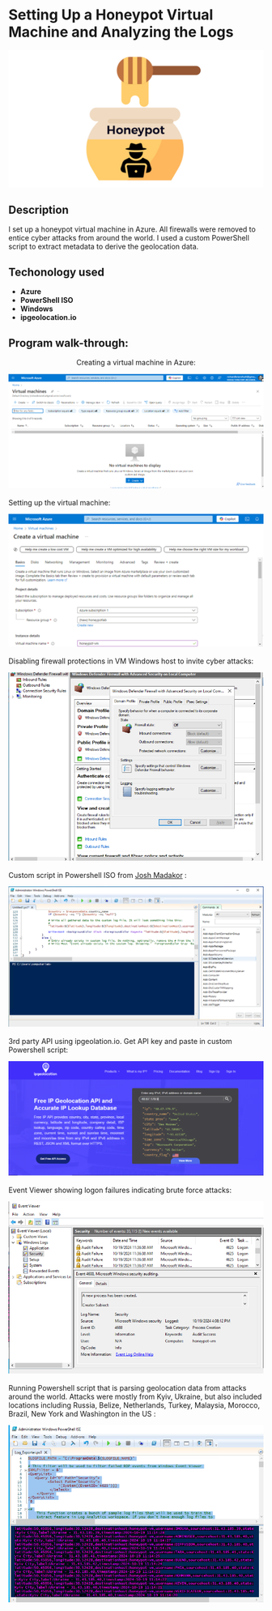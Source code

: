 <h1>Setting Up a Honeypot Virtual Machine and Analyzing the Logs</h1>

![](https://github.com/rbrianshutt/honeypot_virtual_machine/blob/main/images/honeypot.png)

<h2>Description</h2>
I set up a honeypot virtual machine in Azure.  All firewalls were removed to entice cyber attacks from around the world. I used a custom PowerShell script to extract metadata to derive the geolocation data.   
<br />

<h2>Techonology used</h2>

- <b>Azure</b> 
- <b>PowerShell ISO</b>
- <b>Windows</b>
- <b>ipgeolocation.io</b>


<h2>Program walk-through:</h2>

<p align="center">
Creating a virtual machine in Azure:  <br/>
 
![](https://github.com/rbrianshutt/honeypot_virtual_machine/blob/main/images/create_virtual_machine.PNG)
<br />
<br />
Setting up the virtual machine:  <br/>

![](https://github.com/rbrianshutt/honeypot_virtual_machine/blob/main/images/setup_virtual_machine.PNG)
<br />
<br />
Disabling firewall protections in VM Windows host to invite cyber attacks:  <br/>

![](https://github.com/rbrianshutt/honeypot_virtual_machine/blob/main/images/disable_fireware.PNG)
<br />
<br />
Custom script in Powershell ISO from [Josh Madakor](https://github.com/joshmadakor1/Sentinel-Lab/blob/main/Custom_Security_Log_Exporter.ps1) :  <br/>

![](https://github.com/rbrianshutt/honeypot_virtual_machine/blob/main/images/script_security_log_powershell.PNG)
<br />
<br />
3rd party API using ipgeolation.io.  Get API key and paste in custom Powershell script:  <br/>

![](https://github.com/rbrianshutt/honeypot_virtual_machine/blob/main/images/ipgeolocation.PNG)
<br />
<br />
Event Viewer showing logon failures indicating brute force attacks:  <br/>

![](https://github.com/rbrianshutt/honeypot_virtual_machine/blob/main/images/event_viewer.PNG)
<br />
<br />
Running Powershell script that is parsing geolocation data from attacks around the world.  Attacks were mostly from Kyiv, Ukraine, but also included locations including Russia, Belize, Netherlands, Turkey, Malaysia, Morocco, Brazil, New York and Washington in the US :  <br/>

![](https://github.com/rbrianshutt/honeypot_virtual_machine/blob/main/images/powershell_script_parsing_data.PNG)
</p>

<!--
 ```diff
- text in red
+ text in green
! text in orange
# text in gray
@@ text in purple (and bold)@@
```
--!>
